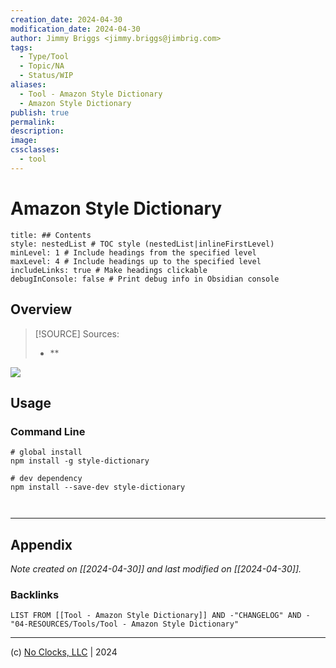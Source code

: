 ```yaml
---
creation_date: 2024-04-30
modification_date: 2024-04-30
author: Jimmy Briggs <jimmy.briggs@jimbrig.com>
tags:
  - Type/Tool
  - Topic/NA
  - Status/WIP
aliases:
  - Tool - Amazon Style Dictionary
  - Amazon Style Dictionary
publish: true
permalink:
description:
image:
cssclasses:
  - tool
---
```



# Amazon Style Dictionary

```table-of-contents
title: ## Contents 
style: nestedList # TOC style (nestedList|inlineFirstLevel)
minLevel: 1 # Include headings from the specified level
maxLevel: 4 # Include headings up to the specified level
includeLinks: true # Make headings clickable
debugInConsole: false # Print debug info in Obsidian console
```

## Overview

> [!SOURCE] Sources:
> - **

![](https://i.imgur.com/R8lY3Na.png)

## Usage

### Command Line

```shell
# global install
npm install -g style-dictionary

# dev dependency
npm install --save-dev style-dictionary



```

***

## Appendix

*Note created on [[2024-04-30]] and last modified on [[2024-04-30]].*

### Backlinks

```dataview
LIST FROM [[Tool - Amazon Style Dictionary]] AND -"CHANGELOG" AND -"04-RESOURCES/Tools/Tool - Amazon Style Dictionary"
```

***

(c) [No Clocks, LLC](https://github.com/noclocks) | 2024